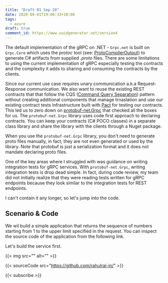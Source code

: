 ```yaml
---
title: "Draft 01 Sep 20"
date: 2020-09-01T19:00:33+10:00
tags:
  - azure
draft: true
comment_id: https://www.uuidgenerator.net/version4
---
```


The default implementation of the gRPC on .NET - `Grpc.net` is built on `Grpc.Core` which uses the _protoc_ tool (see: [ProtoCompilerOutput](https://github.com/grpc/grpc/blob/master/src/csharp/Grpc.Tools/ProtoCompilerOutputs.cs)) to generate C# artifacts from supplied _.proto_ files. There are some limitations to using the current implementation of gRPC especially testing the contracts and the complexity it adds to sharing and consuming the contracts by the clients.

Since our current use case requires unary communication a.k.a Request-Response communication. We also want to reuse the existing REST contracts that that follow the CQS ([Command Query Separation](https://martinfowler.com/bliki/CommandQuerySeparation.html)) pattern without creating additional components that manage trnaslation and use our existing contract tests infrastructure built with [Pact](https://docs.pact.io/) for testing our contracts. This led us to zero down on [protobuf-net.Grpc](https://protobuf-net.github.io/) that checked all the boxes for us. The `protobuf-net.Grpc` library uses code first approach to declaring contracts. You can keep your contracts (C# POCO classes) in a separate class library and share the library with the clients through a Nuget package.

When you use the `protobuf-net.Grpc` library, you don't need to generate proto files manually, in fact, they are not even generated or used by the library. Note that protobuf is just a serialization format and it does not mandate declaring proto files.

One of the key areas where I struggled with was guidance on writing integration tests for gRPC services. With `protobuf-net.Grpc`, writing integration tests is drop dead simple. In fact, during code review, my team did not initially realize that they were reading tests written for gRPC endpoints because they look similar to the integration tests for REST endpoints.

I can't contain it any longer, so let's jump into the code.

## Scenario & Code

We wil build a simple application that returns the sequence of numbers starting from 1 to the upper limit specified in the request. You can inspect the source code of the application from the following link.

Let's build the service first.

{{< img src="" alt="" >}}

{{< sourceCode src="https://github.com/rahulrai-in/" >}}

{{< subscribe >}}

